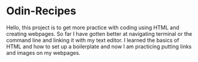 # Odin-Recipes
Hello, this project is to get more practice with coding using HTML and creating webpages. So far I have gotten better at navigating terminal or the command line and linking it with my text editor. I learned the basics of HTML and how to set up a boilerplate and now I am practicing putting links and images on my webpages.